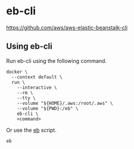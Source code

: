 # eb-cli

https://github.com/aws/aws-elastic-beanstalk-cli

## Using eb-cli

Run eb-cli using the following command.

```shell
docker \
  --context default \
  run \
    --interactive \
    --rm \
    --tty \
    --volume "${HOME}/.aws:/root/.aws" \
    --volume "${PWD}:/eb" \
	eb-cli \
	<command>
```

Or use the [eb](./eb) script.

```shell
eb
```
